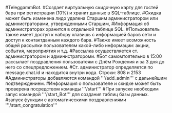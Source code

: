 #TeleggammBot.
#Создает виртуальную скидочную карту для гостей бара при регистрации (10%) и хранит данные в SQL-таблице.
#Скидка может быть изменена лидо удалена Старшим администратором или администраторами, утвержденными Старшим,
#Информация об администраторах хранится в отдельной таблице SQL.
#Пользователь также имеет доступ к набору клавишь с информацией баров сети и доступ к контактданным каждого бара.
#Также имеет возможность общей рассылки пользователям какой-либо информации: акции, события, мероприятия и т.д.
#Рассылка осуществляется ст. администратором и администратороми.
#Бот самомтоятельно в 15:00 рассылает поздравления пользоватеям с Днём Рождения и за 3 дня до него со спецпредложением.
#Ст. администратор определяется по message.chat.id и находится внутри кода. Строки: 808 и 2153
#Администраторы добавляются командой '''/add_admin''' с дальнейшим подтверждением.
#Информация о пользователе и скидке может быть проверена посредством команды '''/start'''
#При запуске необходим запус командой '''/start_Bot''' для создания таблиц базы данных.
#запуск функции с автоматическими поздравлениями '''/start_congratulation'''
